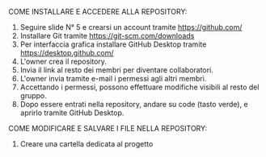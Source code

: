 
COME INSTALLARE E ACCEDERE ALLA REPOSITORY:

1) Seguire slide N° 5 e crearsi un account tramite https://github.com/
2) Installare Git tramite https://git-scm.com/downloads 
3) Per interfaccia grafica installare GitHub Desktop tramite https://desktop.github.com/
4) L'owner crea il repository.
5) Invia il link al resto dei membri per diventare collaboratori.
6) L'owner invia tramite e-mail i permessi agli altri membri.
7) Accettando i permessi, possono effettuare modifiche visibili al resto del gruppo.
8) Dopo essere entrati nella repository, andare su code (tasto verde), e aprirlo tramite GitHub Desktop.

COME MODIFICARE E SALVARE I FILE NELLA REPOSITORY:

1) Creare una cartella dedicata al progetto

